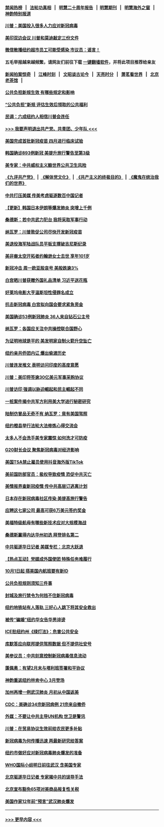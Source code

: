 #### [禁闻热榜](热点新闻.md?=0)  &nbsp;&nbsp;|&nbsp;&nbsp; [法轮功真相](https://github.com/gfw-breaker/truth/blob/master/README.md?=0) &nbsp;&nbsp;|&nbsp;&nbsp; [明慧二十周年报告](https://github.com/gfw-breaker/mh-reports/blob/master/README.md?=0) &nbsp;&nbsp;|&nbsp;&nbsp;[明慧期刊](https://github.com/gfw-breaker/mh-qikan) &nbsp;&nbsp;|&nbsp;&nbsp; [明慧海外之窗](https://github.com/gfw-breaker/mh-news/blob/master/README.md?=0) &nbsp;&nbsp;|&nbsp;&nbsp; [神韵特别报道](https://github.com/gfw-breaker/mh-news/blob/master/shenyun.md?=0)
#### [川普：美国投入很多人力应对新冠病毒](../pages/nsc412/n11894977.md?t=02260102) 
#### [美印双边会议 川普和莫迪敲定三份文件](../pages/nsc412/n11894247.md?t=02260102) 
#### [微信散播纽约超市员工可能受感染  市议员：谣言！](../pages/nsc412/n11893861.md?t=02260102) 
#### 五毛举报越来越频繁，请网友们前往下载 [一键翻墙软件](https://github.com/gfw-breaker/ssr-accounts)，并将此项目推荐给亲友
#### [新闻拍案惊奇](https://github.com/gfw-breaker/banned-news/blob/master/pages/link4.md) &nbsp;&nbsp;|&nbsp;&nbsp; [江峰时刻](https://github.com/gfw-breaker/banned-news/blob/master/pages/link4.md) &nbsp;&nbsp;|&nbsp;&nbsp; [文昭谈古论今](https://github.com/gfw-breaker/banned-news/blob/master/pages/link4.md) &nbsp;&nbsp;|&nbsp;&nbsp; [天亮时分](https://github.com/gfw-breaker/banned-news/blob/master/pages/link4.md) &nbsp;&nbsp;|&nbsp;&nbsp; [萧茗看世界](https://github.com/gfw-breaker/banned-news/blob/master/pages/link4.md) &nbsp;&nbsp;|&nbsp;&nbsp; [北京老茶馆](https://github.com/gfw-breaker/banned-news/blob/master/pages/link4.md) &nbsp;&nbsp;|&nbsp;&nbsp; 
#### [公共负担新规生效 有哪些规定和影响](../pages/nsc412/n11893866.md?t=02260102) 
#### [“公共负担”新规  评估生效后领取的公共福利](../pages/nsc412/n11893847.md?t=02260102) 
#### [民调：六成纽约人相信川普会连任](../pages/nsc412/n11893884.md?t=02260102) 
#### [>>> 我要声明退出共产党、共青团、少年队 <<<](https://github.com/begood0513/goodnews/blob/master/quit/letter.md) 
#### [美国完成首批新冠疫苗 四月进行临床试验](../pages/nsc412/n11893526.md?t=02260102) 
#### [韩国确诊893例新冠 美提升旅行警告至第3级](../pages/nsc412/n11893662.md?t=02260102) 
#### [美专家：中共威权主义酿世界公共卫生风险](../pages/nsc412/n11893474.md?t=02260102) 
#### [《九评共产党》](https://github.com/begood0513/9ping.md/blob/master/README.md) &nbsp;|&nbsp; [《解体党文化》](../../../../jtdwh.md/blob/master/README.md)  &nbsp;|&nbsp; [《共产主义的终极目的》](../../../../gczydzjmd.md/blob/master/README.md) &nbsp;|&nbsp; [《魔鬼在统治我们的世界》](../../../../mgztzwmdsj.md/blob/master/README.md) 
#### [中共打压美媒 传美考虑驱逐数百中国记者](../pages/nsc412/n11893178.md?t=02260102) 
#### [【更新】韩国日本伊朗等爆发肺炎 突增上千例](../pages/nsc412/n11890652.md?t=02260102) 
#### [桑德斯：若中共武力犯台 我将采取军事行动](../pages/nsc412/n11893282.md?t=02260102) 
#### [纳瓦罗：川普敦促公司尽快开发新冠疫苗](../pages/nsc412/n11893211.md?t=02260102) 
#### [美退役海军陆战队员平板支撑破吉尼斯纪录](../pages/nsc412/n11893022.md?t=02260102) 
#### [美非裔太空开拓者约翰逊女士去世 享年101岁](../pages/nsc412/n11892917.md?t=02260102) 
#### [新冠冲击 周一欧亚股哀号 美股跌逾3%](../pages/nsc412/n11892648.md?t=02260102) 
#### [白宫晒川普获赠外国礼品清单 习近平送花瓶](../pages/nsc412/n11892985.md?t=02260102) 
#### [好莱坞电影大亨温斯坦性侵罪名成立](../pages/nsc412/n11892907.md?t=02260102) 
#### [抗击新冠病毒 白宫拟向国会要求紧急资金](../pages/nsc412/n11892943.md?t=02260102) 
#### [美国确诊53例新冠肺炎 36人来自钻石公主号](../pages/nsc412/n11892877.md?t=02260102) 
#### [纳瓦罗：各国应关注中共操控联合国野心](../pages/nsc412/n11892856.md?t=02260102) 
#### [为证明地球是平的 美发明家自制火箭升空坠亡](../pages/nsc412/n11892645.md?t=02260102) 
#### [纽约亲共侨团内讧 爆出偷渡历史](../pages/nsc412/n11891235.md?t=02260102) 
#### [川普连发推文 表明访问印度的高度意愿](../pages/nsc412/n11891927.md?t=02260102) 
#### [川普：美印将签逾30亿美元军事采购协议](../pages/nsc412/n11892494.md?t=02260102) 
#### [川普访印 强调以胁迫崛起和民主崛起不同](../pages/nsc412/n11891855.md?t=02260102) 
#### [一桩案件揭中共军方利用美大学进行秘密研究](../pages/nsc412/n11891206.md?t=02260102) 
#### [陆制仿冒品无奇不有 纳瓦罗：竟有美国驾照](../pages/nsc412/n11890953.md?t=02260102) 
#### [纽约橙县举行法轮大法修炼心得交流会](../pages/nsc412/n11890760.md?t=02260102) 
#### [太多人不会洗手美专家震惊 如何洗才可防疫](../pages/nsc412/n11875866.md?t=02260102) 
#### [G20财长会议 聚焦新冠病毒对经济影响](../pages/nsc412/n11890400.md?t=02260102) 
#### [美国TSA禁止雇员使用抖音海外版TikTok](../pages/nsc412/n11890500.md?t=02260102) 
#### [美前国防部官员：极权导致疫情 恐促中共灭亡](../pages/nsc412/n11889092.md?t=02260102) 
#### [美情报界查新冠疫情 传中共高层订逃离计划](../pages/nsc412/n11888161.md?t=02260102) 
#### [日本存在新冠病毒社区传染 美提高旅行警告](../pages/nsc412/n11889917.md?t=02260102) 
#### [应聘这七家公司 最高可获6万美元签约奖金](../pages/nsc412/n11879446.md?t=02260102) 
#### [美福特级航母有哪些新技术应对大规模海战](../pages/nsc412/n11882087.md?t=02260102) 
#### [桑德斯赢得内达华州初选 拜登排名第二](../pages/nsc412/n11888760.md?t=02260102) 
#### [中共驱逐华日记者 美媒专栏：北京大跃退](../pages/nsc412/n11888453.md?t=02260102) 
#### [【热点互动】党媒成外国使团 特殊任务难履行](../pages/nsc412/n11888306.md?t=02260102) 
#### [10月1日起 搭美国内航班要有新ID](../pages/nsc412/n11888243.md?t=02260102) 
#### [公共负担规则须知三件事](../pages/nsc412/n11888123.md?t=02260102) 
#### [封城及旅行禁令为何挡不住新冠病毒](../pages/nsc412/n11888067.md?t=02260102) 
#### [纽约地铁站有人落轨   三好心人跳下将其安全救出](../pages/nsc412/n11888088.md?t=02260102) 
#### [被传“骗婚”纽约华女告华男诽谤](../pages/nsc412/n11887303.md?t=02260102) 
#### [ICE批纽约州《绿灯法》：危害公共安全](../pages/nsc412/n11887285.md?t=02260102) 
#### [库默答应向联邦提供驾照数据 但不提供社安号](../pages/nsc412/n11887269.md?t=02260102) 
#### [美参议员：中共刻意控制新冠病毒信息流动](../pages/nsc412/n11887949.md?t=02260102) 
#### [蓬佩奥：有望2月末与塔利班签署和平协议](../pages/nsc412/n11887248.md?t=02260102) 
#### [神韵重返纽约林肯中心 3月登场](../pages/nsc412/n11885013.md?t=02260102) 
#### [加州再增一例武汉肺炎 月初从中国返美](../pages/nsc412/n11886929.md?t=02260102) 
#### [CDC：美确诊34宗新冠病例 21宗来自撤侨](../pages/nsc412/n11886795.md?t=02260102) 
#### [外媒：不要让中共主导UN机构 世卫是警讯](../pages/nsc412/n11886401.md?t=02260102) 
#### [川普：在贸易协议生效前给农民更多补贴](../pages/nsc412/n11886549.md?t=02260102) 
#### [新冠病毒为何传播迅速 两最新研究给答案](../pages/nsc412/n11886505.md?t=02260102) 
#### [纽约市做好应对新冠病毒肺炎爆发的准备](../pages/nsc412/n11885019.md?t=02260102) 
#### [WHO国际小组明日前往武汉 含美国专家](../pages/nsc412/n11886380.md?t=02260102) 
#### [北京驱逐华日记者 专家揭中共的误导手法](../pages/nsc412/n11886124.md?t=02260102) 
#### [北京宣布豁免65项对美商品报复性关税](../pages/nsc412/n11885960.md?t=02260102) 
#### [美国作家12年前“预言”武汉肺炎爆发](../pages/nsc412/n11885487.md?t=02260102) 

----
#### [ >>> 更早内容 <<< ](../indexes/nsc412-earlier.md)
